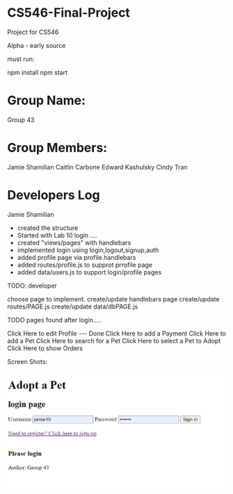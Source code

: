 # CS546-Final-Project
Project for CS546 

Alpha - early source

must run: 

npm install
npm start

# Group Name: 
Group 43

# Group Members:
Jamie Shamilian
Caitlin Carbone
Edward Kashulsky
Cindy Tran


# Developers Log
Jamie Shamilian 

- created the structure
- Started with Lab 10 login ....
- created "views/pages" with handlebars
- implemented login using login,logout,signup,auth
- added profile page via profile.handlebars
- added routes/profile.js to supprot prrofile page
- added data/users.js to support login/profile pages

TODO:
developer

choose page to implement.
create/update handlebars page
create/update routes/PAGE.js
create/update data/dbPAGE.js


TODO pages found after login.....


Click Here to edit Profile --- Done
Click Here to add a Payment
Click Here to add a Pet
Click Here to search for a Pet
Click Here to select a Pet to Adopt
Click Here to show Orders




Screen Shots:

![Login Page](./docs/images/PetAdoptionLogin.jpg)



